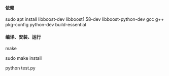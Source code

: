 #### 依赖
sudo apt install libboost-dev libboost1.58-dev libboost-python-dev gcc g++ pkg-config python-dev build-essential

#### 编译、安装、运行
make

sudo make install

python test.py
